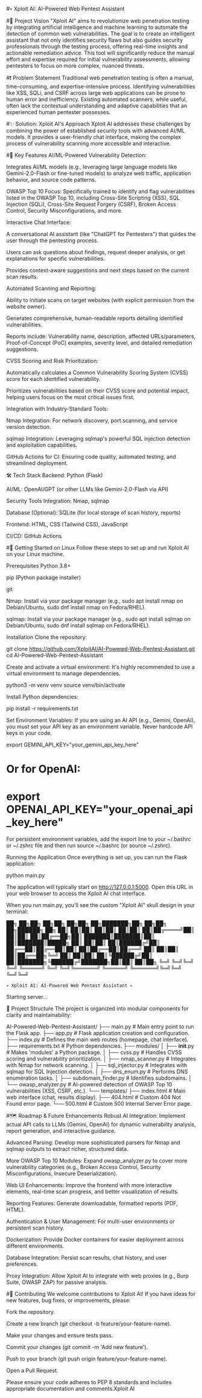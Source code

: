 #💀 Xploit AI: AI-Powered Web Pentest Assistant


#🔐 Project Vision
"Xploit AI" aims to revolutionize web penetration testing by integrating artificial intelligence and machine learning to automate the detection of common web vulnerabilities. The goal is to create an intelligent assistant that not only identifies security flaws but also guides security professionals through the testing process, offering real-time insights and actionable remediation advice. This tool will significantly reduce the manual effort and expertise required for initial vulnerability assessments, allowing pentesters to focus on more complex, nuanced threats.

#❗ Problem Statement
Traditional web penetration testing is often a manual, time-consuming, and expertise-intensive process. Identifying vulnerabilities like XSS, SQLi, and CSRF across large web applications can be prone to human error and inefficiency. Existing automated scanners, while useful, often lack the contextual understanding and adaptive capabilities that an experienced human pentester possesses.

#✨ Solution: Xploit AI's Approach
Xploit AI addresses these challenges by combining the power of established security tools with advanced AI/ML models. It provides a user-friendly chat interface, making the complex process of vulnerability scanning more accessible and interactive.

#🚀 Key Features
AI/ML-Powered Vulnerability Detection:

Integrates AI/ML models (e.g., leveraging large language models like Gemini-2.0-Flash or fine-tuned models) to analyze web traffic, application behavior, and source code patterns.

OWASP Top 10 Focus: Specifically trained to identify and flag vulnerabilities listed in the OWASP Top 10, including Cross-Site Scripting (XSS), SQL Injection (SQLi), Cross-Site Request Forgery (CSRF), Broken Access Control, Security Misconfigurations, and more.

Interactive Chat Interface:

A conversational AI assistant (like "ChatGPT for Pentesters") that guides the user through the pentesting process.

Users can ask questions about findings, request deeper analysis, or get explanations for specific vulnerabilities.

Provides context-aware suggestions and next steps based on the current scan results.

Automated Scanning and Reporting:

Ability to initiate scans on target websites (with explicit permission from the website owner).

Generates comprehensive, human-readable reports detailing identified vulnerabilities.

Reports include: Vulnerability name, description, affected URLs/parameters, Proof-of-Concept (PoC) examples, severity level, and detailed remediation suggestions.

CVSS Scoring and Risk Prioritization:

Automatically calculates a Common Vulnerability Scoring System (CVSS) score for each identified vulnerability.

Prioritizes vulnerabilities based on their CVSS score and potential impact, helping users focus on the most critical issues first.

Integration with Industry-Standard Tools:

Nmap Integration: For network discovery, port scanning, and service version detection.

sqlmap Integration: Leveraging sqlmap's powerful SQL injection detection and exploitation capabilities.

GitHub Actions for CI: Ensuring code quality, automated testing, and streamlined deployment.

🛠️ Tech Stack
Backend: Python (Flask)

AI/ML: OpenAI/GPT (or other LLMs like Gemini-2.0-Flash via API)

Security Tools Integration: Nmap, sqlmap

Database (Optional): SQLite (for local storage of scan history, reports)

Frontend: HTML, CSS (Tailwind CSS), JavaScript

CI/CD: GitHub Actions

#🐧 Getting Started on Linux
Follow these steps to set up and run Xploit AI on your Linux machine.

Prerequisites
Python 3.8+

pip (Python package installer)

git

Nmap: Install via your package manager (e.g., sudo apt install nmap on Debian/Ubuntu, sudo dnf install nmap on Fedora/RHEL).

sqlmap: Install via your package manager (e.g., sudo apt install sqlmap on Debian/Ubuntu, sudo dnf install sqlmap on Fedora/RHEL).

Installation
Clone the repository:

git clone https://github.com/XploitAI/AI-Powered-Web-Pentest-Assistant.git
cd AI-Powered-Web-Pentest-Assistant

Create and activate a virtual environment:
It's highly recommended to use a virtual environment to manage dependencies.

python3 -m venv venv
source venv/bin/activate

Install Python dependencies:

pip install -r requirements.txt

Set Environment Variables:
If you are using an AI API (e.g., Gemini, OpenAI), you must set your API key as an environment variable. Never hardcode API keys in your code.

export GEMINI_API_KEY="your_gemini_api_key_here"
# Or for OpenAI:
# export OPENAI_API_KEY="your_openai_api_key_here"

For persistent environment variables, add the export line to your ~/.bashrc or ~/.zshrc file and then run source ~/.bashrc (or source ~/.zshrc).

Running the Application
Once everything is set up, you can run the Flask application:

python main.py

The application will typically start on http://127.0.0.1:5000. Open this URL in your web browser to access the Xploit AI chat interface.

When you run main.py, you'll see the custom "Xploit AI" skull design in your terminal:

██╗  ██╗██╗  ██╗██╗   ██╗██╗  ██╗███████╗██╗   ██╗██╗     ██╗██████╗ ██╗
██║  ██║██║  ██║██║   ██║██║  ██║██╔════╝██║   ██║██║     ██║██╔══██╗██║
███████║███████║██║   ██║███████║█████╗  ██║   ██║██║     ██║██████╔╝██║
██╔══██║██╔══██║██║   ██║██╔══██║██╔══╝  ██║   ██║██║     ██║██╔══██╗╚═╝
██║  ██║██║  ██║╚██████╔╝██║  ██║███████╗╚██████╔╝███████╗██║██║  ██║██╗
╚═╝  ╚═╝╚═╝  ╚═╝ ╚═════╝ ╚═╝  ╚═╝╚══════╝ ╚═════╝ ╚══════╝╚═╝╚═╝  ╚═╝╚═╝

    💀 Xploit AI: AI-Powered Web Pentest Assistant 💀
Starting server...

📂 Project Structure
The project is organized into modular components for clarity and maintainability:

AI-Powered-Web-Pentest-Assistant/
├── main.py                 # Main entry point to run the Flask app.
├── app.py                  # Flask application creation and configuration.
├── index.py                # Defines the main web routes (homepage, chat interface).
├── requirements.txt        # Python dependencies.
├── modules/
│   ├── __init__.py         # Makes 'modules' a Python package.
│   ├── cvss.py             # Handles CVSS scoring and vulnerability prioritization.
│   ├── nmap_scanner.py     # Integrates with Nmap for network scanning.
│   ├── sql_injector.py     # Integrates with sqlmap for SQL Injection detection.
│   ├── dns_enum.py         # Performs DNS enumeration tasks.
│   ├── subdomain_finder.py # Identifies subdomains.
│   └── owasp_analyzer.py   # AI-powered detection of OWASP Top 10 vulnerabilities (XSS, CSRF, etc.).
└── templates/
    ├── index.html          # Main web interface (chat, results display).
    ├── 404.html            # Custom 404 Not Found error page.
    └── 500.html            # Custom 500 Internal Server Error page.

#🗺️ Roadmap & Future Enhancements
Robust AI Integration: Implement actual API calls to LLMs (Gemini, OpenAI) for dynamic vulnerability analysis, report generation, and interactive guidance.

Advanced Parsing: Develop more sophisticated parsers for Nmap and sqlmap outputs to extract richer, structured data.

More OWASP Top 10 Modules: Expand owasp_analyzer.py to cover more vulnerability categories (e.g., Broken Access Control, Security Misconfigurations, Insecure Deserialization).

Web UI Enhancements: Improve the frontend with more interactive elements, real-time scan progress, and better visualization of results.

Reporting Features: Generate downloadable, formatted reports (PDF, HTML).

Authentication & User Management: For multi-user environments or persistent scan history.

Dockerization: Provide Docker containers for easier deployment across different environments.

Database Integration: Persist scan results, chat history, and user preferences.

Proxy Integration: Allow Xploit AI to integrate with web proxies (e.g., Burp Suite, OWASP ZAP) for passive analysis.

#🤝 Contributing
We welcome contributions to Xploit AI! If you have ideas for new features, bug fixes, or improvements, please:

Fork the repository.

Create a new branch (git checkout -b feature/your-feature-name).

Make your changes and ensure tests pass.

Commit your changes (git commit -m 'Add new feature').

Push to your branch (git push origin feature/your-feature-name).

Open a Pull Request.

Please ensure your code adheres to PEP 8 standards and includes appropriate documentation and comments.Xploit AI
